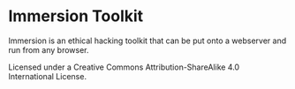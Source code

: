 # Immersion Toolkit
Immersion is an ethical hacking toolkit that can be put onto a webserver and run from any browser.

Licensed under a Creative Commons Attribution-ShareAlike 4.0 International License.
